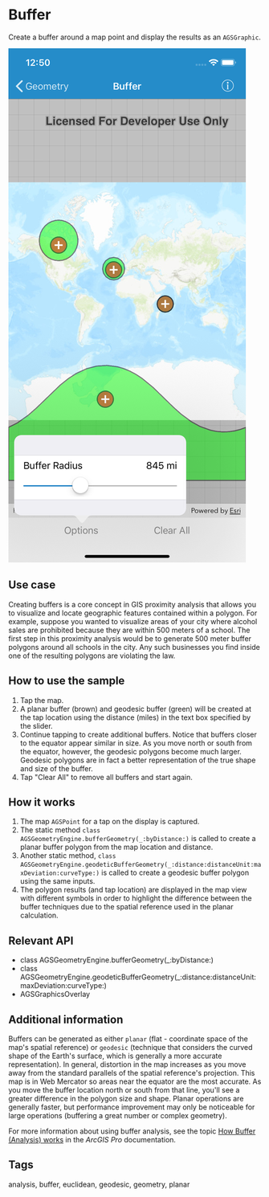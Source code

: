 # Buffer

Create a buffer around a map point and display the results as an `AGSGraphic`.

![Image of Buffer](image1.png)

## Use case

Creating buffers is a core concept in GIS proximity analysis that allows you to visualize and locate geographic features contained within a polygon. For example, suppose you wanted to visualize areas of your city where alcohol sales are prohibited because they are within 500 meters of a school. The first step in this proximity analysis would be to generate 500 meter buffer polygons around all schools in the city. Any such businesses you find inside one of the resulting polygons are violating the law.

## How to use the sample

1. Tap the map.
2. A planar buffer (brown) and geodesic buffer (green) will be created at the tap location using the distance (miles) in the text box specified by the slider.
3. Continue tapping to create additional buffers. Notice that buffers closer to the equator appear similar in size. As you move north or south from the equator, however, the geodesic polygons become much larger. Geodesic polygons are in fact a better representation of the true shape and size of the buffer.
4. Tap "Clear All" to remove all buffers and start again.

## How it works

1. The map `AGSPoint` for a tap on the display is captured.
2. The static method `class AGSGeometryEngine.bufferGeometry(_:byDistance:)` is called to create a planar buffer polygon from the map location and distance.
3. Another static method, `class AGSGeometryEngine.geodeticBufferGeometry(_:distance:distanceUnit:maxDeviation:curveType:)` is called to create a geodesic buffer polygon using the same inputs.
4. The polygon results (and tap location) are displayed in the map view with different symbols in order to highlight the difference between the buffer techniques due to the spatial reference used in the planar calculation.

## Relevant API

* class AGSGeometryEngine.bufferGeometry(_:byDistance:)
* class AGSGeometryEngine.geodeticBufferGeometry(_:distance:distanceUnit:maxDeviation:curveType:)
* AGSGraphicsOverlay

## Additional information

Buffers can be generated as either `planar` (flat - coordinate space of the map's spatial reference) or `geodesic` (technique that considers the curved shape of the Earth's surface, which is generally a more accurate representation). In general, distortion in the map increases as you move away from the standard parallels of the spatial reference's projection. This map is in Web Mercator so areas near the equator are the most accurate. As you move the buffer location north or south from that line, you'll see a greater difference in the polygon size and shape. Planar operations are generally faster, but performance improvement may only be noticeable for large operations (buffering a great number or complex geometry).

For more information about using buffer analysis, see the topic [How Buffer (Analysis) works](https://pro.arcgis.com/en/pro-app/tool-reference/analysis/how-buffer-analysis-works.htm) in the *ArcGIS Pro* documentation.  

## Tags

analysis, buffer, euclidean, geodesic, geometry, planar